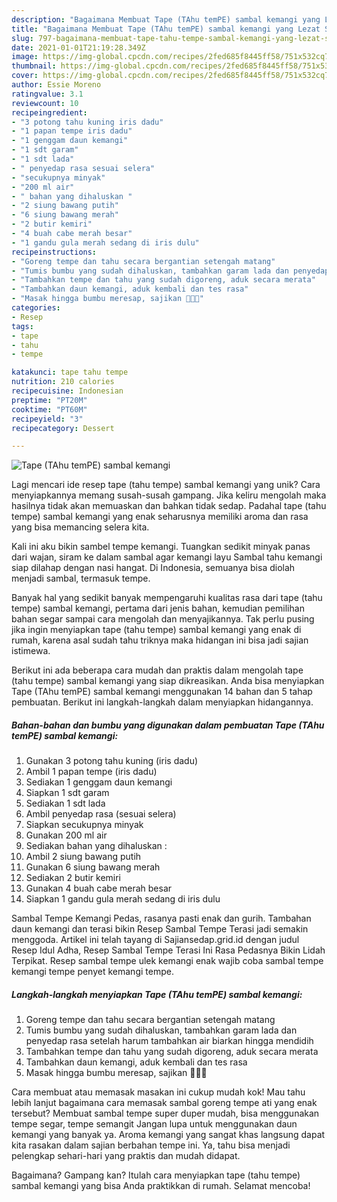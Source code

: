 ```yaml
---
description: "Bagaimana Membuat Tape (TAhu temPE) sambal kemangi yang Lezat Sekali"
title: "Bagaimana Membuat Tape (TAhu temPE) sambal kemangi yang Lezat Sekali"
slug: 797-bagaimana-membuat-tape-tahu-tempe-sambal-kemangi-yang-lezat-sekali
date: 2021-01-01T21:19:28.349Z
image: https://img-global.cpcdn.com/recipes/2fed685f8445ff58/751x532cq70/tape-tahu-tempe-sambal-kemangi-foto-resep-utama.jpg
thumbnail: https://img-global.cpcdn.com/recipes/2fed685f8445ff58/751x532cq70/tape-tahu-tempe-sambal-kemangi-foto-resep-utama.jpg
cover: https://img-global.cpcdn.com/recipes/2fed685f8445ff58/751x532cq70/tape-tahu-tempe-sambal-kemangi-foto-resep-utama.jpg
author: Essie Moreno
ratingvalue: 3.1
reviewcount: 10
recipeingredient:
- "3 potong tahu kuning iris dadu"
- "1 papan tempe iris dadu"
- "1 genggam daun kemangi"
- "1 sdt garam"
- "1 sdt lada"
- " penyedap rasa sesuai selera"
- "secukupnya minyak"
- "200 ml air"
- " bahan yang dihaluskan "
- "2 siung bawang putih"
- "6 siung bawang merah"
- "2 butir kemiri"
- "4 buah cabe merah besar"
- "1 gandu gula merah sedang di iris dulu"
recipeinstructions:
- "Goreng tempe dan tahu secara bergantian setengah matang"
- "Tumis bumbu yang sudah dihaluskan, tambahkan garam lada dan penyedap rasa setelah harum tambahkan air biarkan hingga mendidih"
- "Tambahkan tempe dan tahu yang sudah digoreng, aduk secara merata"
- "Tambahkan daun kemangi, aduk kembali dan tes rasa"
- "Masak hingga bumbu meresap, sajikan 👩‍🍳😘"
categories:
- Resep
tags:
- tape
- tahu
- tempe

katakunci: tape tahu tempe 
nutrition: 210 calories
recipecuisine: Indonesian
preptime: "PT20M"
cooktime: "PT60M"
recipeyield: "3"
recipecategory: Dessert

---
```



![Tape (TAhu temPE) sambal kemangi](https://img-global.cpcdn.com/recipes/2fed685f8445ff58/751x532cq70/tape-tahu-tempe-sambal-kemangi-foto-resep-utama.jpg)

Lagi mencari ide resep tape (tahu tempe) sambal kemangi yang unik? Cara menyiapkannya memang susah-susah gampang. Jika keliru mengolah maka hasilnya tidak akan memuaskan dan bahkan tidak sedap. Padahal tape (tahu tempe) sambal kemangi yang enak seharusnya memiliki aroma dan rasa yang bisa memancing selera kita.

Kali ini aku bikin sambel tempe kemangi. Tuangkan sedikit minyak panas dari wajan, siram ke dalam sambal agar kemangi layu Sambal tahu kemangi siap dilahap dengan nasi hangat. Di Indonesia, semuanya bisa diolah menjadi sambal, termasuk tempe.

Banyak hal yang sedikit banyak mempengaruhi kualitas rasa dari tape (tahu tempe) sambal kemangi, pertama dari jenis bahan, kemudian pemilihan bahan segar sampai cara mengolah dan menyajikannya. Tak perlu pusing jika ingin menyiapkan tape (tahu tempe) sambal kemangi yang enak di rumah, karena asal sudah tahu triknya maka hidangan ini bisa jadi sajian istimewa.


Berikut ini ada beberapa cara mudah dan praktis dalam mengolah tape (tahu tempe) sambal kemangi yang siap dikreasikan. Anda bisa menyiapkan Tape (TAhu temPE) sambal kemangi menggunakan 14 bahan dan 5 tahap pembuatan. Berikut ini langkah-langkah dalam menyiapkan hidangannya.

<!--inarticleads1-->

##### Bahan-bahan dan bumbu yang digunakan dalam pembuatan Tape (TAhu temPE) sambal kemangi:

1. Gunakan 3 potong tahu kuning (iris dadu)
1. Ambil 1 papan tempe (iris dadu)
1. Sediakan 1 genggam daun kemangi
1. Siapkan 1 sdt garam
1. Sediakan 1 sdt lada
1. Ambil  penyedap rasa (sesuai selera)
1. Siapkan secukupnya minyak
1. Gunakan 200 ml air
1. Sediakan  bahan yang dihaluskan :
1. Ambil 2 siung bawang putih
1. Gunakan 6 siung bawang merah
1. Sediakan 2 butir kemiri
1. Gunakan 4 buah cabe merah besar
1. Siapkan 1 gandu gula merah sedang di iris dulu


Sambal Tempe Kemangi Pedas, rasanya pasti enak dan gurih. Tambahan daun kemangi dan terasi bikin Resep Sambal Tempe Terasi jadi semakin menggoda. Artikel ini telah tayang di Sajiansedap.grid.id dengan judul Resep Idul Adha, Resep Sambal Tempe Terasi Ini Rasa Pedasnya Bikin Lidah Terpikat. Resep sambal tempe ulek kemangi enak wajib coba sambal tempe kemangi tempe penyet kemangi tempe. 

<!--inarticleads2-->

##### Langkah-langkah menyiapkan Tape (TAhu temPE) sambal kemangi:

1. Goreng tempe dan tahu secara bergantian setengah matang
1. Tumis bumbu yang sudah dihaluskan, tambahkan garam lada dan penyedap rasa setelah harum tambahkan air biarkan hingga mendidih
1. Tambahkan tempe dan tahu yang sudah digoreng, aduk secara merata
1. Tambahkan daun kemangi, aduk kembali dan tes rasa
1. Masak hingga bumbu meresap, sajikan 👩‍🍳😘


Cara membuat atau memasak masakan ini cukup mudah kok! Mau tahu lebih lanjut bagaimana cara memasak sambal goreng tempe ati yang enak tersebut? Membuat sambal tempe super duper mudah, bisa menggunakan tempe segar, tempe semangit Jangan lupa untuk menggunakan daun kemangi yang banyak ya. Aroma kemangi yang sangat khas langsung dapat kita rasakan dalam sajian berbahan tempe ini. Ya, tahu bisa menjadi pelengkap sehari-hari yang praktis dan mudah didapat. 

Bagaimana? Gampang kan? Itulah cara menyiapkan tape (tahu tempe) sambal kemangi yang bisa Anda praktikkan di rumah. Selamat mencoba!
